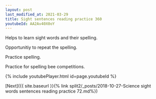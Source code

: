 ```yaml
---
layout: post
last_modified_at: 2021-03-29
title: Sight sentences reading practice 360
youtubeId: AA2Av40X0oY
---
```

 
 
Helps to learn sight words and their spelling.

Opportunitiy to repeat the spelling. 

Practice spelling. 
 
Practice for spelling bee competitions. 
 
{% include youtubePlayer.html id=page.youtubeId %}
 
 

[Next]({{ site.baseurl }}{% link  split2/_posts/2018-10-27-Science sight words sentences reading practice 72.md%})
 
